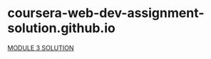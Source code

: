 # coursera-web-dev-assignment-solution.github.io
[MODULE 3 SOLUTION](https://github.com/learner1234-hope/coursera-web-dev-assignment-solution.github.io/blob/gh-pages/module%203%20solution/index.html)
